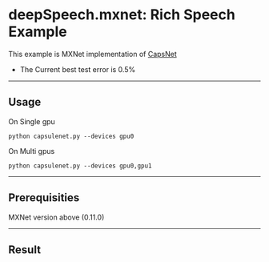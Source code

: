 **deepSpeech.mxnet: Rich Speech Example**
=========================================

This example is MXNet implementation of [CapsNet](https://arxiv.org/abs/1710.09829)
- The Current best test error is 0.5%

* * *
## **Usage**
On Single gpu
```
python capsulenet.py --devices gpu0
```
On Multi gpus
```
python capsulenet.py --devices gpu0,gpu1
```

* * *
## **Prerequisities**

MXNet version above (0.11.0)

***
## **Result**

